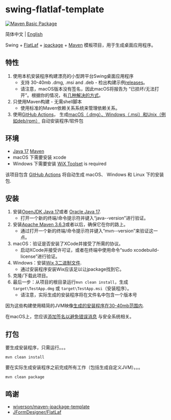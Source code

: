 # swing-flatlaf-template

[![Maven Basic Package](https://github.com/xbmlz/swing-flatlaf-template/actions/workflows/maven-package.yml/badge.svg)](https://github.com/xbmlz/swing-flatlaf-template/actions/workflows/maven-package.yml)

简体中文 | [English](./README.md)

Swing + [FlatLaf](https://github.com/JFormDesigner/FlatLaf) + [jpackage](https://docs.oracle.com/en/java/javase/15/docs/specs/man/jpackage.html) +
[Maven](http://maven.apache.org) 模板项目，用于生成桌面应用程序。

## 特性

1. 使用本机安装程序构建漂亮的小型跨平台Swing桌面应用程序
   - 支持 30-40mb .dmg, .msi and .deb - 检出构建示例[releases](https://github.com/viodo/swing-flatlaf-template/releases)。
   - 请注意，macOS版本没有签名，因此macOS将报告为 “已损坏/无法打开”。根据你的情况，有[几种解决的方式](https://github.com/wiverson/maven-jpackage-template/issues/49)。
2. 只使用Maven构建 - 无需shell脚本
   - 使用标准的Maven依赖关系系统来管理依赖关系。
3. 使用[GitHub Actions](https://github.com/viodo/swing-flatlaf-template/tree/matser/.github/workflows)， 生成[macOS（.dmg）、Windows（.msi）和Unix（例如deb/rpm）](https://github.com/wiverson/maven-jpackage-template/releases) 自动安装程序/软件包

## 环境

- [Java 17](https://adoptium.net/?variant=openjdk17) [Maven](https://maven.apache.org/)
- macOS 下需要安装 xcode
- Windows 下需要安装 [WiX Toolset](https://wixtoolset.org/) is required

该项目包含 [GitHub Actions](https://github.com/viodo/swing-flatlaf-template/tree/master/.github/workflows)
将自动生成 macOS、 Windows 和 Linux 下的安装包.

## 安装

1. 安装[OpenJDK Java 17](https://adoptium.net/?variant=openjdk17)或者
[Oracle Java 17](https://www.oracle.com/java/technologies/javase-downloads.html).
   - 打开一个新的终端/命令提示符并键入“java--version”进行验证。
2. 安装[Apache Maven 3.6.3](http://maven.apache.org/install.html)或者以后，确保它在你的路上。
   - 通过打开一个新的终端/命令提示符并键入“mvn--version”来验证这一点。
3. macOS：验证是否安装了XCode并接受了所需的协议。
   - 启动XCode并接受许可证，或者在终端中使用命令“sudo xcodebuild-license”进行验证。
4. Windows：安装[Wix 3二进制文件](https://github.com/wixtoolset/wix3/releases/).
   - 通过安装程序安装Wix应该足以让jpackage找到它。
5. 克隆/下载此项目。
6. 最后一步：从项目的根目录运行`mvn clean install`，生成`target\TestApp.dmg` 或 `target\TestApp.msi`（安装程序）。
   - 请注意，实际生成的安装程序将在文件名中包含一个版本号

因为这些构建使用精简的JVM映像[生成的安装程序在30-40mb范围内](https://github.com/wiverson/maven-jpackage-template/releases).

在macOS上，您应该[添加签名以避免错误消息](https://github.com/wiverson/maven-jpackage-template/issues/49) 与安全系统相关。

## 打包

要生成安装程序，只需运行。。。

`mvn clean install`

要在实际生成安装程序之前完成所有工作（包括生成自定义JVM）。。。

`mvn clean package`

## 鸣谢

- [wiverson/maven-jpackage-template](https://github.com/wiverson/maven-jpackage-template)
- [JFormDesigner/FlatLaf](https://github.com/JFormDesigner/FlatLaf)